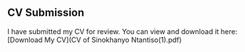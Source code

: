 ## CV Submission

I have submitted my CV for review. You can view and download it here:
[Download My CV](CV of Sinokhanyo Ntantiso(1).pdf)
